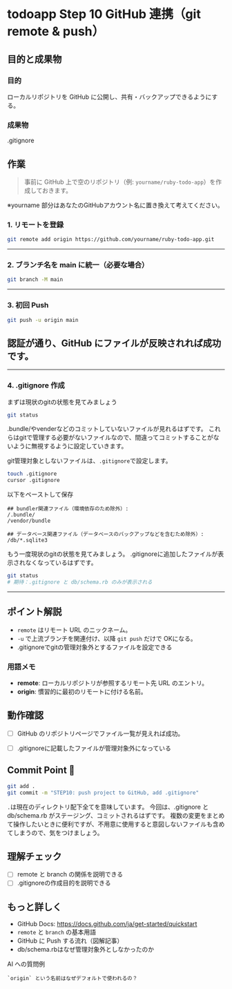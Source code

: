 # todoapp Step 10 GitHub 連携（git remote & push）

## 目的と成果物

### 目的
ローカルリポジトリを GitHub に公開し、共有・バックアップできるようにする。

### 成果物
.gitignore


## 作業
> 事前に GitHub 上で空のリポジトリ（例: `yourname/ruby-todo-app`）を作成しておきます。

※yourname 部分はあなたのGitHubアカウント名に置き換えて考えてください。

### 1. リモートを登録
```bash
git remote add origin https://github.com/yourname/ruby-todo-app.git
```

---

### 2. ブランチ名を main に統一（必要な場合）
```bash
git branch -M main
```

---

### 3. 初回 Push
```bash
git push -u origin main
```
認証が通り、GitHub にファイルが反映されれば成功です。
---

---

### 4. .gitignore 作成

まずは現状のgitの状態を見てみましょう
```bash
git status
```
.bundle/やvenderなどのコミットしていないファイルが見れるはずです。
これらはgitで管理する必要がないファイルなので、間違ってコミットすることがないように無視するように設定していきます。

git管理対象としないファイルは、`.gitignore`で設定します。

```bash
touch .gitignore
cursor .gitignore
```

以下をペーストして保存

```.gitignore
## bundler関連ファイル（環境依存のため除外）:
/.bundle/
/vendor/bundle

## データベース関連ファイル（データベースのバックアップなどを含むため除外）:
/db/*.sqlite3
```

もう一度現状のgitの状態を見てみましょう。
.gitignoreに追加したファイルが表示されなくなっているはずです。

```bash
git status
# 期待：.gitignore と db/schema.rb のみが表示される
```

---


## ポイント解説
- `remote` はリモート URL のニックネーム。
- `-u` で上流ブランチを関連付け、以降 `git push` だけで OKになる。
- .gitignoreでgitの管理対象外とするファイルを設定できる

### 用語メモ
- **remote**: ローカルリポジトリが参照するリモート先 URL のエントリ。
- **origin**: 慣習的に最初のリモートに付ける名前。

## 動作確認
- [ ] GitHub のリポジトリページでファイル一覧が見えれば成功。
- [ ] .gitignoreに記載したファイルが管理対象外になっている


## Commit Point 🚩
```bash
git add .
git commit -m "STEP10: push project to GitHub, add .gitignore"
```

`.`は現在のディレクトリ配下全てを意味しています。
今回は、.gitignore と db/schema.rb がステージング、コミットされるはずです。
複数の変更をまとめて操作したいときに便利ですが、不用意に使用すると意図しないファイルも含めてしまうので、気をつけましょう。

## 理解チェック
- [ ] remote と branch の関係を説明できる
- [ ] .gitignoreの作成目的を説明できる

## もっと詳しく

- GitHub Docs: https://docs.github.com/ja/get-started/quickstart
- `remote` と `branch` の基本用語
- GitHub に Push する流れ（図解記事）
- db/schema.rbはなぜ管理対象外としなかったのか

AI への質問例
```
`origin` という名前はなぜデフォルトで使われるの？
``` 